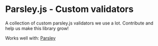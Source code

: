 # Parsley.js - Custom validators

A collection of custom parsley.js validators we use a lot. 
Contribute and help us make this library grow!

Works well with: [Parsley](https://github.com/guillaumepotier/Parsley.js)